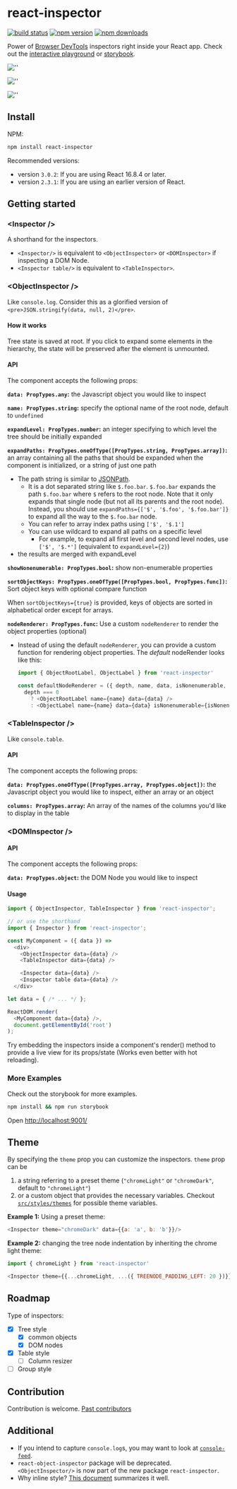 # react-inspector

[![build status](https://img.shields.io/travis/storybookjs/react-inspector/master.svg?style=flat-square)](https://travis-ci.org/storybookjs/react-inspector)
[![npm version](https://img.shields.io/npm/v/react-inspector.svg?style=flat-square)](https://www.npmjs.com/package/react-inspector)
[![npm downloads](https://img.shields.io/npm/dm/react-inspector.svg?style=flat-square)](https://www.npmjs.com/package/react-inspector)

Power of [Browser DevTools](https://developers.google.com/web/tools/chrome-devtools/) inspectors right inside your React app. Check out the [interactive playground](https://storybookjs.github.io/react-inspector/) or [storybook](https://react-inspector.netlify.com).

![''](https://storybookjs.github.io/react-inspector/objectinspector.png)

![''](https://cldup.com/XhNGcBq9h2.png)

![''](https://storybookjs.github.io/react-inspector/tableinspector.png)

## Install

NPM:

```sh
npm install react-inspector
```

Recommended versions:

- version `3.0.2`: If you are using React 16.8.4 or later.
- version `2.3.1`: If you are using an earlier version of React.

## Getting started

### &lt;Inspector />

A shorthand for the inspectors.

- `<Inspector/>` is equivalent to `<ObjectInspector>` or `<DOMInspector>` if inspecting a DOM Node.
- `<Inspector table/>` is equivalent to `<TableInspector>`.

### &lt;ObjectInspector />

Like `console.log`. Consider this as a glorified version of `<pre>JSON.stringify(data, null, 2)</pre>`.

#### How it works

Tree state is saved at root. If you click to expand some elements in the hierarchy, the state will be preserved after the element is unmounted.

#### API

The component accepts the following props:

**`data: PropTypes.any`:** the Javascript object you would like to inspect

**`name: PropTypes.string`:** specify the optional name of the root node, default to `undefined`

**`expandLevel: PropTypes.number`:** an integer specifying to which level the tree should be initially expanded

**`expandPaths: PropTypes.oneOfType([PropTypes.string, PropTypes.array])`:** an array containing all the paths that should be expanded when the component is initialized, or a string of just one path

- The path string is similar to [JSONPath](https://goessner.net/articles/JsonPath/).
  - It is a dot separated string like `$.foo.bar`. `$.foo.bar` expands the path `$.foo.bar` where `$` refers to the root node. Note that it only expands that single node (but not all its parents and the root node). Instead, you should use `expandPaths={['$', '$.foo', '$.foo.bar']}` to expand all the way to the `$.foo.bar` node.
  - You can refer to array index paths using `['$', '$.1']`
  - You can use wildcard to expand all paths on a specific level
    - For example, to expand all first level and second level nodes, use `['$', '$.*']` (equivalent to `expandLevel={2}`)
- the results are merged with expandLevel

**`showNonenumerable: PropTypes.bool`:** show non-enumerable properties

**`sortObjectKeys: PropTypes.oneOfType([PropTypes.bool, PropTypes.func])`:** Sort object keys with optional compare function

When `sortObjectKeys={true}` is provided, keys of objects are sorted in alphabetical order except for arrays.

**`nodeRenderer: PropTypes.func`:** Use a custom `nodeRenderer` to render the object properties (optional)

- Instead of using the default `nodeRenderer`, you can provide a
  custom function for rendering object properties. The _default_
  nodeRender looks like this:

  ```js
  import { ObjectRootLabel, ObjectLabel } from 'react-inspector'

  const defaultNodeRenderer = ({ depth, name, data, isNonenumerable, expanded }) =>
    depth === 0
      ? <ObjectRootLabel name={name} data={data} />
      : <ObjectLabel name={name} data={data} isNonenumerable={isNonenumerable} />;
  ```

### &lt;TableInspector />

Like `console.table`.

#### API

The component accepts the following props:

**`data: PropTypes.oneOfType([PropTypes.array, PropTypes.object])`:** the Javascript object you would like to inspect, either an array or an object

**`columns: PropTypes.array`:** An array of the names of the columns you'd like to display in the table

### &lt;DOMInspector />

#### API

The component accepts the following props:

**`data: PropTypes.object`:** the DOM Node you would like to inspect

#### Usage

```js
import { ObjectInspector, TableInspector } from 'react-inspector';

// or use the shorthand
import { Inspector } from 'react-inspector';

const MyComponent = ({ data }) =>
  <div>
    <ObjectInspector data={data} />
    <TableInspector data={data} />

    <Inspector data={data} />
    <Inspector table data={data} />
  </div>

let data = { /* ... */ };

ReactDOM.render(
  <MyComponent data={data} />,
  document.getElementById('root')
);
```

Try embedding the inspectors inside a component's render() method to provide a live view for its props/state (Works even better with hot reloading).

### More Examples

Check out the storybook for more examples.

```sh
npm install && npm run storybook
```

Open [http://localhost:9001/](http://localhost:9001/)

## Theme

By specifying the `theme` prop you can customize the inspectors. `theme` prop can be

1. a string referring to a preset theme (`"chromeLight"` or `"chromeDark"`, default to `"chromeLight"`)
2. or a custom object that provides the necessary variables. Checkout [`src/styles/themes`](https://github.com/storybookjs/react-inspector/tree/master/src/styles/themes) for possible theme variables.

**Example 1:** Using a preset theme:

```js
<Inspector theme="chromeDark" data={{a: 'a', b: 'b'}}/>
```

**Example 2:** changing the tree node indentation by inheriting the chrome light theme:

```js
import { chromeLight } from 'react-inspector'

<Inspector theme={{...chromeLight, ...({ TREENODE_PADDING_LEFT: 20 })}} data={{a: 'a', b: 'b'}}/>
```

## Roadmap

Type of inspectors:

- [x] Tree style
  - [x] common objects
  - [x] DOM nodes
- [x] Table style
  - [ ] Column resizer
- [ ] Group style

## Contribution

Contribution is welcome. [Past contributors](https://github.com/storybookjs/react-inspector/graphs/contributors)

## Additional

- If you intend to capture `console.log`s, you may want to look at [`console-feed`](https://www.npmjs.com/package/console-feed).
- `react-object-inspector` package will be deprecated. `<ObjectInspector/>` is now part of the new package `react-inspector`.
- Why inline style? [This document](https://github.com/erikras/react-redux-universal-hot-example/blob/master/docs/InlineStyles.md) summarizes it well.
